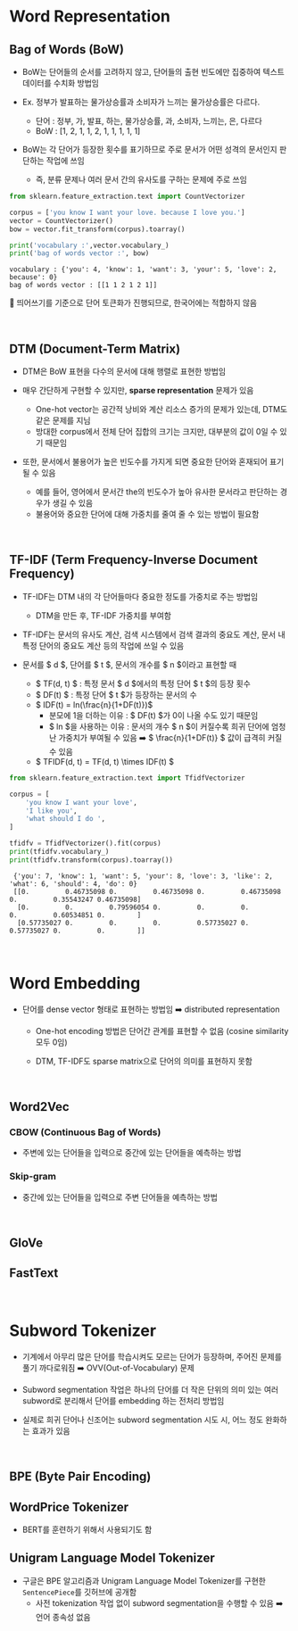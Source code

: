 # Word Representation

## Bag of Words (BoW)

- BoW는 단어들의 순서를 고려하지 않고, 단어들의 출현 빈도에만 집중하여 텍스트 데이터를 수치화 방법임

- Ex. 정부가 발표하는 물가상승률과 소비자가 느끼는 물가상승률은 다르다.
    - 단어 : 정부, 가, 발표, 하는, 물가상승률, 과, 소비자, 느끼는, 은, 다르다
    - BoW : [1, 2, 1, 1, 2, 1, 1, 1, 1, 1]

- BoW는 각 단어가 등장한 횟수를 표기하므로 주로 문서가 어떤 성격의 문서인지 판단하는 작업에 쓰임

    - 즉, 분류 문제나 여러 문서 간의 유사도를 구하는 문제에 주로 쓰임

```python
from sklearn.feature_extraction.text import CountVectorizer

corpus = ['you know I want your love. because I love you.']
vector = CountVectorizer()
bow = vector.fit_transform(corpus).toarray()

print('vocabulary :',vector.vocabulary_)
print('bag of words vector :', bow) 
```

```output
vocabulary : {'you': 4, 'know': 1, 'want': 3, 'your': 5, 'love': 2,  because': 0}
bag of words vector : [[1 1 2 1 2 1]]
```

📌 띄어쓰기를 기준으로 단어 토큰화가 진행되므로, 한국어에는 적합하지 않음

<br>

## DTM (Document-Term Matrix)

- DTM은 BoW 표현을 다수의 문서에 대해 행렬로 표현한 방법임

- 매우 간단하게 구현할 수 있지만, **sparse representation** 문제가 있음

    - One-hot vector는 공간적 낭비와 계산 리소스 증가의 문제가 있는데, DTM도 같은 문제를 지님
    - 방대한 corpus에서 전체 단어 집합의 크기는 크지만, 대부분의 값이 0일 수 있기 때문임

- 또한, 문서에서 불용어가 높은 빈도수를 가지게 되면 중요한 단어와 혼재되어 표기될 수 있음
    - 예를 들어, 영어에서 문서간 the의 빈도수가 높아 유사한 문서라고 판단하는 경우가 생길 수 있음
    - 불용어와 중요한 단어에 대해 가중치를 줄여 줄 수 있는 방법이 필요함

<br>

## TF-IDF (Term Frequency-Inverse Document Frequency)

- TF-IDF는 DTM 내의 각 단어들마다 중요한 정도를 가중치로 주는 방법임
    - DTM을 만든 후, TF-IDF 가중치를 부여함

- TF-IDF는 문서의 유사도 계산, 검색 시스템에서 검색 결과의 중요도 계산, 문서 내 특정 단어의 중요도 계산 등의 작업에 쓰일 수 있음

- 문서를 $ d $, 단어를 $ t $, 문서의 개수를 $ n $이라고 표현할 때
    - $ TF(d, t) $ : 특정 문서 $ d $에서의 특정 단어 $ t $의 등장 횟수
    - $ DF(t) $ : 특정 단어 $ t $가 등장하는 문서의 수
    - $ IDF(t) = ln(\frac{n}{1+DF(t)})$
        - 분모에 1을 더하는 이유 : $ DF(t) $가 0이 나올 수도 있기 때문임
        - $ ln $을 사용하는 이유 : 문서의 개수 $ n $이 커질수록 희귀 단어에 엄청난 가중치가 부여될 수 있음 ➡️ $ \frac{n}{1+DF(t)} $ 값이 급격히 커질 수 있음
    - $ TFIDF(d, t) = TF(d, t) \times IDF(t) $

```python
from sklearn.feature_extraction.text import TfidfVectorizer

corpus = [
    'you know I want your love',
    'I like you',
    'what should I do ',    
]

tfidfv = TfidfVectorizer().fit(corpus)
print(tfidfv.vocabulary_)
print(tfidfv.transform(corpus).toarray())
```

```output
 {'you': 7, 'know': 1, 'want': 5, 'your': 8, 'love': 3, 'like': 2, 'what': 6, 'should': 4, 'do': 0}
 [[0.         0.46735098 0.         0.46735098 0.         0.46735098 0.         0.35543247 0.46735098] 
  [0.         0.         0.79596054 0.         0.         0.         0.         0.60534851 0.        ]
  [0.57735027 0.         0.         0.         0.57735027 0.         0.57735027 0.         0.        ]]
```

<br>

# Word Embedding

- 단어를 dense vector 형태로 표현하는 방법임 ➡️ distributed representation

    - One-hot encoding 방법은 단어간 관계를 표현할 수 없음 (cosine similarity 모두 0임)

    - DTM, TF-IDF도 sparse matrix으로 단어의 의미를 표현하지 못함

<br>

## Word2Vec

### CBOW (Continuous Bag of Words)

- 주변에 있는 단어들을 입력으로 중간에 있는 단어들을 예측하는 방법

### Skip-gram

- 중간에 있는 단어들을 입력으로 주변 단어들을 예측하는 방법

<br>

## GloVe

## FastText

<br>

# Subword Tokenizer

- 기계에서 아무리 많은 단어를 학습시켜도 모르는 단어가 등장하며, 주어진 문제를 풀기 까다로워짐 ➡️ OVV(Out-of-Vocabulary) 문제

- Subword segmentation 작업은 하나의 단어를 더 작은 단위의 의미 있는 여러 subword로 분리해서 단어를 embedding 하는 전처리 방법임

- 실제로 희귀 단어나 신조어는 subword segmentation 시도 시, 어느 정도 완화하는 효과가 있음

<br>

## BPE (Byte Pair Encoding)

## WordPrice Tokenizer

- BERT를 훈련하기 위해서 사용되기도 함

## Unigram Language Model Tokenizer

- 구글은 BPE 알고리즘과 Unigram Language Model Tokenizer를 구현한 `SentencePiece`를 깃허브에 공개함
    - 사전 tokenization 작업 없이 subword segmentation을 수행할 수 있음 ➡️ 언어 종속성 없음